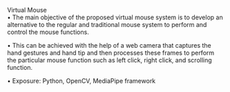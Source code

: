 Virtual Mouse	
•	The main objective of the proposed virtual mouse system is to develop an alternative to the regular and traditional mouse system to perform and control the mouse functions.

•	This can be achieved with the help of a web camera that captures the hand gestures and hand tip and then processes these frames to perform the particular mouse function such as left click, right click, and scrolling function.

•	Exposure: Python, OpenCV, MediaPipe framework

